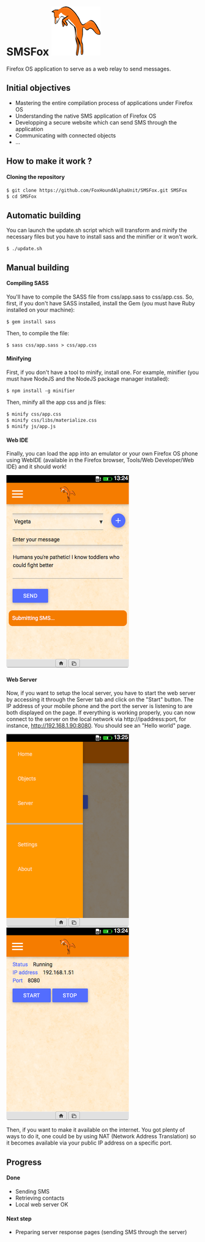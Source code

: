 # SMSFox ![fox](img/icons/fox128x128.png)
Firefox OS application to serve as a web relay to send messages.

## Initial objectives
* Mastering the entire compilation process of applications under Firefox OS
* Understanding the native SMS application of Firefox OS
* Developping a secure website which can send SMS through the application
* Communicating with connected objects
* ...

## How to make it work ?
#### Cloning the repository
```batchfile
$ git clone https://github.com/FoxHoundAlphaUnit/SMSFox.git SMSFox
$ cd SMSFox
```

## Automatic building
You can launch the update.sh script which will transform and minify the necessary files but you have to install sass and the minifier or it won't work.
```batchfile
$ ./update.sh
```

## Manual building
#### Compiling SASS
You'll have to compile the SASS file from css/app.sass to css/app.css.
So, first, if you don't have SASS installed, install the Gem (you must have Ruby installed on your machine):
```batchfile
$ gem install sass
```
Then, to compile the file:
```batchfile
$ sass css/app.sass > css/app.css
```

#### Minifying
First, if you don't have a tool to minify, install one. For example, minifier (you must have NodeJS and the NodeJS package manager installed):
```batchfile
$ npm install -g minifier
```

Then, minify all the app css and js files:
```batchfile
$ minify css/app.css
$ minify css/libs/materialize.css
$ minify js/app.js
```

#### Web IDE
Finally, you can load the app into an emulator or your own Firefox OS phone using WebIDE (available in the Firefox browser, Tools/Web Developer/Web IDE) and it should work!

![home_app_sending_sms](img/screenshots/sms.png)

#### Web Server
Now, if you want to setup the local server, you have to start the web server by accessing it through the Server tab and click on the "Start" button. The IP address of your mobile phone and the port the server is listening to are both displayed on the page.
If everything is working properly, you can now connect to the server on the local network via http://ipaddress:port, for instance, http://192.168.1.90:8080. You should see an "Hello world" page.

![app_tabs](img/screenshots/tab.png) ![server_settings](img/screenshots/server.png)

Then, if you want to make it available on the internet. You got plenty of ways to do it, one could be by using NAT (Network Address Translation) so it becomes available via your public IP address on a specific port.

## Progress
#### Done
* Sending SMS 
* Retrieving contacts
* Local web server OK

#### Next step 
* Preparing server response pages (sending SMS through the server)
